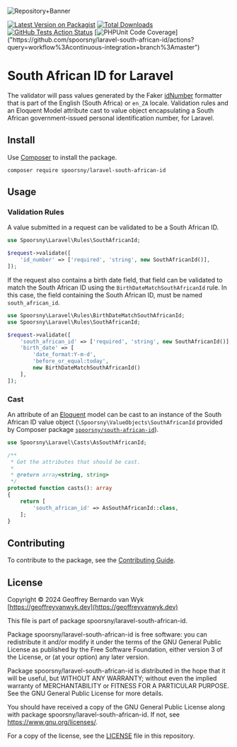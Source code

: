 ![Repository+Banner](https://banners.beyondco.de/South%20African%20ID%20for%20Laravel.png?theme=light&packageManager=composer+require&packageName=spoorsny%2Flaravel-south-african-id&pattern=circuitBoard&style=style_1&description=Validation+rules+and+an+Eloquent+Model+attribute+cast+to+value+object+encapsulating+a+South+African+government-issued+personal+identification+number,+for+Laravel.&md=1&showWatermark=1&fontSize=100px&images=https%3A%2F%2Flaravel.com%2Fimg%2Flogomark.min.svg)

[![Latest Version on Packagist](https://img.shields.io/packagist/v/spoorsny/laravel-south-african-id.svg?style=flat-square)](https://packagist.org/packages/spoorsny/laravel-south-african-id)
[![Total Downloads](https://img.shields.io/packagist/dt/spoorsny/laravel-south-african-id.svg?style=flat-square)]("https://packagist.org/packages/spoorsny/laravel-south-african-id")
[![GitHub Tests Action Status](https://img.shields.io/github/actions/workflow/status/spoorsny/laravel-south-african-id/continuous-integration.yml?branch=master&label=tests&style=flat-square)]("https://github.com/spoorsny/laravel-south-african-id/actions?query=workflow%3Acontinuous-integration+branch%3Amaster")
[![PHPUnit Code Coverage]("https://github.com/spoorsny/laravel-south-african-id/blob/image-data/coverage.svg")]("https://github.com/spoorsny/laravel-south-african-id/actions?query=workflow%3Acontinuous-integration+branch%3Amaster")

# South African ID for Laravel

The validator will pass values generated by the Faker
[idNumber](https://fakerphp.org/locales/en_ZA/#fakerprovideren_zaperson)
formatter that is part of the English (South Africa) or `en_ZA` locale.
Validation rules and an Eloquent Model attribute cast to value object encapsulating a South African government-issued personal identification number, for Laravel.

## Install

Use [Composer](https://getcomposer.org) to install the package.

```shell
composer require spoorsny/laravel-south-african-id
```

## Usage

### Validation Rules

A value submitted in a request can be validated to be a South African ID.

```php
use Spoorsny\Laravel\Rules\SouthAfricanId;

$request->validate([
    'id_number' => ['required', 'string', new SouthAfricanId()],
]);
```

If the request also contains a birth date field, that field can be validated to
match the South African ID using the `BirthDateMatchSouthAfricanId` rule. In
this case, the field containing the South African ID, must be named
`south_african_id`.

```php
use Spoorsny\Laravel\Rules\BirthDateMatchSouthAfricanId;
use Spoorsny\Laravel\Rules\SouthAfricanId;

$request->validate([
    'south_african_id' => ['required', 'string', new SouthAfricanId()],
    'birth_date' => [
        'date_format:Y-m-d',
        'before_or_equal:today',
        new BirthDateMatchSouthAfricanId()
    ],
]);
```

### Cast

An attribute of an
[Eloquent](https://laravel.com/docs/11.x/eloquent#generating-model-classes)
model can be cast to an instance of the South African ID
value object (`\Spoorsny\ValueObjects\SouthAfricanId` provided by Composer
package
[`spoorsny/south-african-id`](https://packagist.org/spoorsny/south-african-id)).

```php
use Spoorsny\Laravel\Casts\AsSouthAfricanId;

/**
 * Get the attributes that should be cast.
 *
 * @return array<string, string>
 */
protected function casts(): array
{
    return [
        'south_african_id' => AsSouthAfricanId::class,
    ];
}
```

## Contributing

To contribute to the package, see the [Contributing Guide](CONTRIBUTING.md).

## License

Copyright &copy; 2024 Geoffrey Bernardo van Wyk [https://geoffreyvanwyk.dev](https://geoffreyvanwyk.dev)

This file is part of package spoorsny/laravel-south-african-id.

Package spoorsny/laravel-south-african-id is free software: you can redistribute it
and/or modify it under the terms of the GNU General Public License as
published by the Free Software Foundation, either version 3 of the License, or
(at your option) any later version.

Package spoorsny/laravel-south-african-id is distributed in the hope that it will be
useful, but WITHOUT ANY WARRANTY; without even the implied warranty of
MERCHANTABILITY or FITNESS FOR A PARTICULAR PURPOSE. See the GNU General
Public License for more details.

You should have received a copy of the GNU General Public License along with
package spoorsny/laravel-south-african-id. If not, see <https://www.gnu.org/licenses/>.

For a copy of the license, see the [LICENSE](LICENSE) file in this repository.
